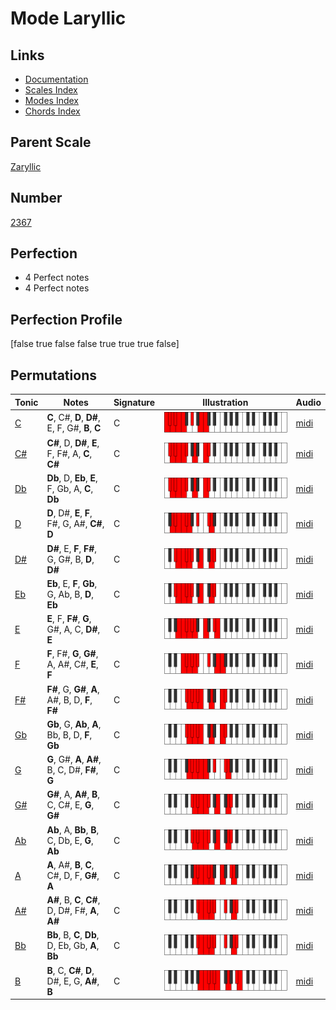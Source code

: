 # Mode Laryllic

## Links

- [Documentation](index.md)
- [Scales Index](Scales.md)
- [Modes Index](Modes.md)
- [Chords Index](Chords.md)

## Parent Scale

[Zaryllic](ScaleZaryllic.md)

## Number

[2367](https://ianring.com/musictheory/scales/2367)

## Perfection

- 4 Perfect notes
- 4 Perfect notes

## Perfection Profile

[false true false false true true true false]

## Permutations

| Tonic | Notes | Signature | Illustration | Audio |
|-------|-------|-----------|--------------|-------|
| [C](ModeCNaturalLaryllic.md) | **C**, C#, **D**, **D#**, E, F, G#, **B**, **C** | C | ![CNaturalLaryllic](ModeCNaturalLaryllic.png) | [midi](https://github.com/edipermadi/music/blob/main/docs/ModeCNaturalLaryllic.mid?raw=true) |
| [C#](ModeCSharpLaryllic.md) | **C#**, D, **D#**, **E**, F, F#, A, **C**, **C#** | C | ![CSharpLaryllic](ModeCSharpLaryllic.png) | [midi](https://github.com/edipermadi/music/blob/main/docs/ModeCSharpLaryllic.mid?raw=true) |
| [Db](ModeDFlatLaryllic.md) | **Db**, D, **Eb**, **E**, F, Gb, A, **C**, **Db** | C | ![DFlatLaryllic](ModeDFlatLaryllic.png) | [midi](https://github.com/edipermadi/music/blob/main/docs/ModeDFlatLaryllic.mid?raw=true) |
| [D](ModeDNaturalLaryllic.md) | **D**, D#, **E**, **F**, F#, G, A#, **C#**, **D** | C | ![DNaturalLaryllic](ModeDNaturalLaryllic.png) | [midi](https://github.com/edipermadi/music/blob/main/docs/ModeDNaturalLaryllic.mid?raw=true) |
| [D#](ModeDSharpLaryllic.md) | **D#**, E, **F**, **F#**, G, G#, B, **D**, **D#** | C | ![DSharpLaryllic](ModeDSharpLaryllic.png) | [midi](https://github.com/edipermadi/music/blob/main/docs/ModeDSharpLaryllic.mid?raw=true) |
| [Eb](ModeEFlatLaryllic.md) | **Eb**, E, **F**, **Gb**, G, Ab, B, **D**, **Eb** | C | ![EFlatLaryllic](ModeEFlatLaryllic.png) | [midi](https://github.com/edipermadi/music/blob/main/docs/ModeEFlatLaryllic.mid?raw=true) |
| [E](ModeENaturalLaryllic.md) | **E**, F, **F#**, **G**, G#, A, C, **D#**, **E** | C | ![ENaturalLaryllic](ModeENaturalLaryllic.png) | [midi](https://github.com/edipermadi/music/blob/main/docs/ModeENaturalLaryllic.mid?raw=true) |
| [F](ModeFNaturalLaryllic.md) | **F**, F#, **G**, **G#**, A, A#, C#, **E**, **F** | C | ![FNaturalLaryllic](ModeFNaturalLaryllic.png) | [midi](https://github.com/edipermadi/music/blob/main/docs/ModeFNaturalLaryllic.mid?raw=true) |
| [F#](ModeFSharpLaryllic.md) | **F#**, G, **G#**, **A**, A#, B, D, **F**, **F#** | C | ![FSharpLaryllic](ModeFSharpLaryllic.png) | [midi](https://github.com/edipermadi/music/blob/main/docs/ModeFSharpLaryllic.mid?raw=true) |
| [Gb](ModeGFlatLaryllic.md) | **Gb**, G, **Ab**, **A**, Bb, B, D, **F**, **Gb** | C | ![GFlatLaryllic](ModeGFlatLaryllic.png) | [midi](https://github.com/edipermadi/music/blob/main/docs/ModeGFlatLaryllic.mid?raw=true) |
| [G](ModeGNaturalLaryllic.md) | **G**, G#, **A**, **A#**, B, C, D#, **F#**, **G** | C | ![GNaturalLaryllic](ModeGNaturalLaryllic.png) | [midi](https://github.com/edipermadi/music/blob/main/docs/ModeGNaturalLaryllic.mid?raw=true) |
| [G#](ModeGSharpLaryllic.md) | **G#**, A, **A#**, **B**, C, C#, E, **G**, **G#** | C | ![GSharpLaryllic](ModeGSharpLaryllic.png) | [midi](https://github.com/edipermadi/music/blob/main/docs/ModeGSharpLaryllic.mid?raw=true) |
| [Ab](ModeAFlatLaryllic.md) | **Ab**, A, **Bb**, **B**, C, Db, E, **G**, **Ab** | C | ![AFlatLaryllic](ModeAFlatLaryllic.png) | [midi](https://github.com/edipermadi/music/blob/main/docs/ModeAFlatLaryllic.mid?raw=true) |
| [A](ModeANaturalLaryllic.md) | **A**, A#, **B**, **C**, C#, D, F, **G#**, **A** | C | ![ANaturalLaryllic](ModeANaturalLaryllic.png) | [midi](https://github.com/edipermadi/music/blob/main/docs/ModeANaturalLaryllic.mid?raw=true) |
| [A#](ModeASharpLaryllic.md) | **A#**, B, **C**, **C#**, D, D#, F#, **A**, **A#** | C | ![ASharpLaryllic](ModeASharpLaryllic.png) | [midi](https://github.com/edipermadi/music/blob/main/docs/ModeASharpLaryllic.mid?raw=true) |
| [Bb](ModeBFlatLaryllic.md) | **Bb**, B, **C**, **Db**, D, Eb, Gb, **A**, **Bb** | C | ![BFlatLaryllic](ModeBFlatLaryllic.png) | [midi](https://github.com/edipermadi/music/blob/main/docs/ModeBFlatLaryllic.mid?raw=true) |
| [B](ModeBNaturalLaryllic.md) | **B**, C, **C#**, **D**, D#, E, G, **A#**, **B** | C | ![BNaturalLaryllic](ModeBNaturalLaryllic.png) | [midi](https://github.com/edipermadi/music/blob/main/docs/ModeBNaturalLaryllic.mid?raw=true) |
